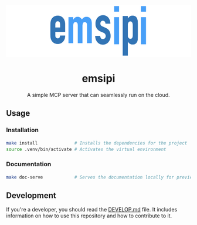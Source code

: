 <!-- markdownlint-disable MD033 MD041 -->
<div align="center">
    <img alt="Emsipi logo" src="logo.png" height="140">
    <h1 align="center">emsipi</h1>
</div>

<p align="center">
    A simple MCP server that can seamlessly run on the cloud.
</p>
<!-- markdownlint-enable MD033 -->

## Usage

### Installation

```bash
make install              # Installs the dependencies for the project
source .venv/bin/activate # Activates the virtual environment
```

### Documentation

```bash
make doc-serve            # Serves the documentation locally for preview
```

## Development

If you're a developer, you should read the [DEVELOP.md](DEVELOP.md)
file. It includes information on how to use this repository and how to
contribute to it.
